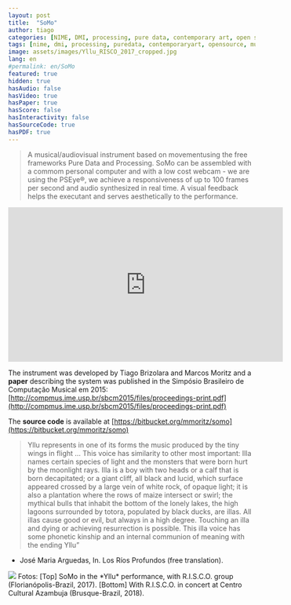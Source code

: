 ```yaml
---
layout: post
title:  "SoMo"
author: tiago
categories: [NIME, DMI, processing, pure data, contemporary art, open source, multidisciplinar, computer music, webcam, performance, r.i.s.c.o., audio design]
tags: [nime, dmi, processing, puredata, contemporaryart, opensource, multidisciplinar, computermusic, computermusic, audiodesign, imageprocessing, performance, r.i.s.c.o.]
image: assets/images/Yllu_RISCO_2017_cropped.jpg
lang: en
#permalink: en/SoMo
featured: true
hidden: true
hasAudio: false
hasVideo: true
hasPaper: true
hasScore: false
hasInteractivity: false
hasSourceCode: true
hasPDF: true
---
```

> A musical/audiovisual instrument based on movementusing the free frameworks Pure Data and Processing. SoMo can be assembled with a commom personal computer and with a low cost webcam - we are using the PSEye®, we achieve a responsiveness of up to 100 frames per second and audio synthesized in real time. A visual feedback helps the executant and serves aesthetically to the performance.

<iframe width="560" height="315" src="https://www.youtube.com/embed/SHhqdaUqi8Y" frameborder="0" allow="accelerometer; autoplay; clipboard-write; encrypted-media; gyroscope; picture-in-picture" allowfullscreen></iframe>

The instrument was developed by Tiago Brizolara and Marcos Moritz and a **paper** describing the system was published in the Simpósio Brasileiro de Computação Musical em 2015: [http://compmus.ime.usp.br/sbcm2015/files/proceedings-print.pdf](http://compmus.ime.usp.br/sbcm2015/files/proceedings-print.pdf)

The **source code** is available at [https://bitbucket.org/mmoritz/somo](https://bitbucket.org/mmoritz/somo)

> Yllu represents in one of its forms the music produced by the tiny wings in flight ... This voice has similarity to other most important: Illa names certain species of light and the monsters that were born hurt by the moonlight rays. Illa is a boy with two heads or a calf that is born decapitated; or a giant cliff, all black and lucid, which surface appeared crossed by a large vein of white rock, of opaque light; it is also a plantation where the rows of maize intersect or swirl; the mythical bulls that inhabit the bottom of the lonely lakes, the high lagoons surrounded by totora, populated by black ducks, are illas. All illas cause good or evil, but always in a high degree. Touching an illa and dying or achieving resurrection is possible. This illa voice has some phonetic kinship and an internal communion of meaning with the ending Yllu”
- José Maria Arguedas, In. Los Ríos Profundos (free translation).

<img src="{{ site.baseurl }}/assets/images/RISCO_Brusque_screenshot.png">
Fotos: [Top] SoMo in the *Yllu* performance, with R.I.S.C.O. group (Florianópolis-Brazil, 2017). [Bottom] With R.I.S.C.O. in concert at Centro Cultural Azambuja (Brusque-Brazil, 2018).
